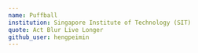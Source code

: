 ```yaml
---
name: Puffball 
institution: Singapore Institute of Technology (SIT) 
quote: Act Blur Live Longer
github_user: hengpeimin
---
```

